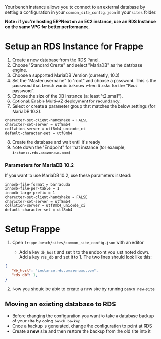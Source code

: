 Your bench instance allows you to connect to an external database by setting a configuration in your `common_site_config.json` in your `sites` folder. 

**Note : if you're hosting ERPNext on an EC2 instance, use an RDS Instance on the same VPC for better performance.**

# Setup an RDS Instance for Frappe

1. Create a new database from the RDS Panel.
2. Choose "Standard Create" and select "MariaDB" as the database engine.
3. Choose a supported MariaDB Version (currently, 10.3)
4. Set the "Master username" to "root" and choose a password. This is the password that bench wants to know when it asks for the "Root password".
5. Choose the size of the DB instance (at least "t2.small").
6. Optional: Enable Multi-AZ deployment for redundancy.
7. Select or create a parameter group that matches the below settings (for MariaDB 10.3).

```
character-set-client-handshake = FALSE
character-set-server = utf8mb4
collation-server = utf8mb4_unicode_ci
default-character-set = utf8mb4
```

8. Create the database and wait until it's ready
9. Note down the "Endpoint" for that instance (for example, `instance.rds.amazonaws.com`)

### Parameters for MariaDB 10.2

If you want to use MariaDB 10.2, use these parameters instead:

```
innodb-file-format = barracuda
innodb-file-per-table = 1
innodb-large-prefix = 1
character-set-client-handshake = FALSE
character-set-server = utf8mb4
collation-server = utf8mb4_unicode_ci
default-character-set = utf8mb4
```

# Setup Frappe

1. Open `frappe-bench/sites/common_site_config.json` with an editor

    * Add a key `db_host` and set it to the endpoint you just noted down. Add a key `rds_db` and set it to 1. The two lines should look like this:

```json
{
   "db_host": "instance.rds.amazonaws.com",
   "rds_db": 1,
}
```

2. Now you should be able to create a new site by running `bench new-site`

## Moving an existing database to RDS 

* Before changing the configuration you want to take a database backup of your site by doing `bench backup` 
* Once a backup is generated, change the configuration to point at RDS
* Create a **new** site and then restore the backup from the old site into it

